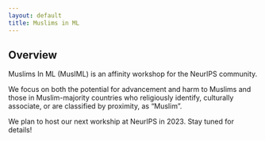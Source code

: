 ```yaml
---
layout: default
title: Muslims in ML
---
```


<!-- Click here to view the stream, and to join the chat: [https://neurips.cc/virtual/2020/protected/affinity_workshop_19591.html](https://neurips.cc/virtual/2020/protected/affinity_workshop_19591.html) -->

## Overview

Muslims In ML (MusIML) is an affinity workshop for the NeurIPS community. 

We focus on both the potential for advancement and harm to Muslims and those in Muslim-majority countries who religiously identify, culturally associate, or are classified by proximity, as “Muslim”.

We plan to host our next workship at NeurIPS in 2023. Stay tuned for details!

<!-- The workshop will run on Tuesday, December 8, 2020 from 10:30AM - 1:30PM EST.  -->

<!-- We will feature a combination of pre-recorded and live talks, followed by a panel discussion with authors on the intersection of policy, technology, and Muslim communities.  -->
